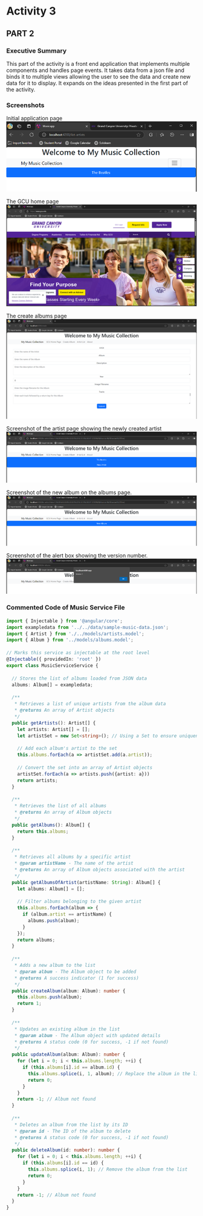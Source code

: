 # Activity 3
## PART 2

### Executive Summary

This part of the activity is a front end application that implements multiple components and handles page events. It takes data from a json file and binds it to multiple views allowing the user to see the data and create new data for it to display. It expands on the ideas presented in the first part of the activity.

### Screenshots

Initial application page
![](/activities/activity3/screenshots/initial_page.png)

The GCU home page
![](/activities/activity3/screenshots/Screenshot%202025-02-28%20163050.png)

The create albums page
![](/activities/activity3/screenshots/Screenshot%202025-02-28%20162930.png)

Screenshot of the artist page showing the newly created artist
![](/activities/activity3/screenshots/image.png)

Screenshot of the new album on the albums page.
![](/activities/activity3/screenshots/newAlbumPageImage.png)

Screenshot of the alert box showing the version number.
![](/activities/activity3/screenshots/versionNumber.png)

### Commented Code of Music Service File

```typeScript
import { Injectable } from '@angular/core';
import exampledata from '../../data/sample-music-data.json';
import { Artist } from './../models/artists.model';
import { Album } from '../models/albums.model';

// Marks this service as injectable at the root level
@Injectable({ providedIn: 'root' })
export class MusicServiceService {

  // Stores the list of albums loaded from JSON data
  albums: Album[] = exampledata;

  /**
   * Retrieves a list of unique artists from the album data
   * @returns An array of Artist objects
   */
  public getArtists(): Artist[] {
    let artists: Artist[] = [];
    let artistSet = new Set<string>(); // Using a Set to ensure uniqueness

    // Add each album's artist to the set
    this.albums.forEach(a => artistSet.add(a.artist));

    // Convert the set into an array of Artist objects
    artistSet.forEach(a => artists.push({artist: a}))
    return artists;
  }

  /**
   * Retrieves the list of all albums
   * @returns An array of Album objects
   */
  public getAlbums(): Album[] {
    return this.albums;
  }

  /**
   * Retrieves all albums by a specific artist
   * @param artistName - The name of the artist
   * @returns An array of Album objects associated with the artist
   */
  public getAlbumsOfArtist(artistName: String): Album[] {
    let albums: Album[] = [];

    // Filter albums belonging to the given artist
    this.albums.forEach(album => {
      if (album.artist == artistName) {
        albums.push(album);
      }
    });
    return albums;
  }

  /**
   * Adds a new album to the list
   * @param album - The Album object to be added
   * @returns A success indicator (1 for success)
   */
  public createAlbum(album: Album): number {
    this.albums.push(album);
    return 1;
  }

  /**
   * Updates an existing album in the list
   * @param album - The Album object with updated details
   * @returns A status code (0 for success, -1 if not found)
   */
  public updateAlbum(album: Album): number {
    for (let i = 0; i < this.albums.length; ++i) {
      if (this.albums[i].id == album.id) {
        this.albums.splice(i, 1, album); // Replace the album in the list
        return 0;
      }
    }
    return -1; // Album not found
  }

  /**
   * Deletes an album from the list by its ID
   * @param id - The ID of the album to delete
   * @returns A status code (0 for success, -1 if not found)
   */
  public deleteAlbum(id: number): number {
    for (let i = 0; i < this.albums.length; ++i) {
      if (this.albums[i].id == id) {
        this.albums.splice(i, 1); // Remove the album from the list
        return 0;
      }
    }
    return -1; // Album not found
  }
}

```
